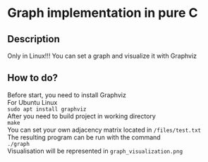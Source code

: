 # Graph implementation in pure C  

## Description  

Only in Linux!!! You can set a graph and visualize it with Graphviz  

## How to do?  

Before start, you need to install Graphviz  
For Ubuntu Linux  
`sudo apt install graphviz`  
After you need to build project in working directory  
`make`  
You can set your own adjacency matrix located in `/files/test.txt`   
The resulting program can be run with the command  
`./graph`  
Visualisation will be represented in `graph_visualization.png`  
